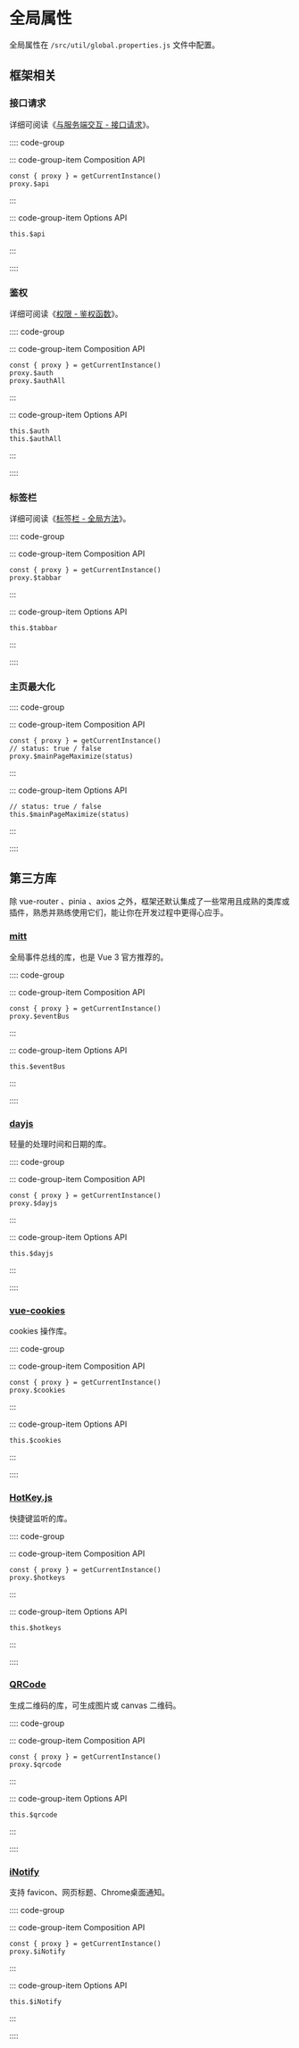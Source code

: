 # 全局属性

全局属性在 `/src/util/global.properties.js` 文件中配置。

## 框架相关

### 接口请求

详细可阅读《[与服务端交互 - 接口请求](axios.md#接口请求)》。

:::: code-group

::: code-group-item Composition API
```js:no-line-numbers
const { proxy } = getCurrentInstance()
proxy.$api
```
:::

::: code-group-item Options API
```js:no-line-numbers
this.$api
```
:::

::::

### 鉴权

详细可阅读《[权限 - 鉴权函数](permission.md#鉴权函数)》。

:::: code-group

::: code-group-item Composition API
```js:no-line-numbers
const { proxy } = getCurrentInstance()
proxy.$auth
proxy.$authAll
```
:::

::: code-group-item Options API
```js:no-line-numbers
this.$auth
this.$authAll
```
:::

::::

### 标签栏 <Badge type="tip" text="专业版" vertical="top" />

详细可阅读《[标签栏 - 全局方法](tabbar.md#全局方法)》。

:::: code-group

::: code-group-item Composition API
```js:no-line-numbers
const { proxy } = getCurrentInstance()
proxy.$tabbar
```
:::

::: code-group-item Options API
```js:no-line-numbers
this.$tabbar
```
:::

::::

### 主页最大化 <Badge type="tip" text="专业版" vertical="top" />

:::: code-group

::: code-group-item Composition API
```js:no-line-numbers
const { proxy } = getCurrentInstance()
// status: true / false
proxy.$mainPageMaximize(status)
```
:::

::: code-group-item Options API
```js:no-line-numbers
// status: true / false
this.$mainPageMaximize(status)
```
:::

::::

## 第三方库

除 vue-router 、pinia 、axios 之外，框架还默认集成了一些常用且成熟的类库或插件，熟悉并熟练使用它们，能让你在开发过程中更得心应手。

### [mitt](https://github.com/developit/mitt)

全局事件总线的库，也是 Vue 3 官方推荐的。

:::: code-group

::: code-group-item Composition API
```js:no-line-numbers
const { proxy } = getCurrentInstance()
proxy.$eventBus
```
:::

::: code-group-item Options API
```js:no-line-numbers
this.$eventBus
```
:::

::::

### [dayjs](https://day.js.org/zh-CN/)

轻量的处理时间和日期的库。

:::: code-group

::: code-group-item Composition API
```js:no-line-numbers
const { proxy } = getCurrentInstance()
proxy.$dayjs
```
:::

::: code-group-item Options API
```js:no-line-numbers
this.$dayjs
```
:::

::::

### [vue-cookies](https://github.com/cmp-cc/vue-cookies)

cookies 操作库。

:::: code-group

::: code-group-item Composition API
```js:no-line-numbers
const { proxy } = getCurrentInstance()
proxy.$cookies
```
:::

::: code-group-item Options API
```js:no-line-numbers
this.$cookies
```
:::

::::

### [HotKey.js](https://wangchujiang.com/hotkeys/)

快捷键监听的库。

:::: code-group

::: code-group-item Composition API
```js:no-line-numbers
const { proxy } = getCurrentInstance()
proxy.$hotkeys
```
:::

::: code-group-item Options API
```js:no-line-numbers
this.$hotkeys
```
:::

::::

### [QRCode](https://github.com/soldair/node-qrcode) <Badge type="tip" text="专业版" vertical="top" />

生成二维码的库，可生成图片或 canvas 二维码。

:::: code-group

::: code-group-item Composition API
```js:no-line-numbers
const { proxy } = getCurrentInstance()
proxy.$qrcode
```
:::

::: code-group-item Options API
```js:no-line-numbers
this.$qrcode
```
:::

::::

### [iNotify](https://github.com/jaywcjlove/iNotify) <Badge type="tip" text="专业版" vertical="top" />

支持 favicon、网页标题、Chrome桌面通知。

:::: code-group

::: code-group-item Composition API
```js:no-line-numbers
const { proxy } = getCurrentInstance()
proxy.$iNotify
```
:::

::: code-group-item Options API
```js:no-line-numbers
this.$iNotify
```
:::

::::